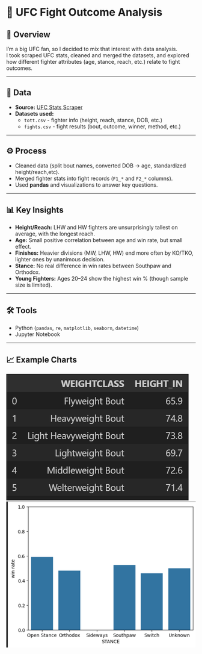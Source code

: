 # 🥊 UFC Fight Outcome Analysis

## 📌 Overview
I’m a big UFC fan, so I decided to mix that interest with data analysis.  
I took scraped UFC stats, cleaned and merged the datasets, and explored how different fighter attributes (age, stance, reach, etc.) relate to fight outcomes.

---

## 📂 Data
- **Source:** [UFC Stats Scraper](https://github.com/Greco1899/scrape_ufc_stats)  
- **Datasets used:**  
  - `tott.csv` - fighter info (height, reach, stance, DOB, etc.)  
  - `fights.csv` - fight results (bout, outcome, winner, method, etc.)  

---

## ⚙️ Process
- Cleaned data (split bout names, converted DOB → age, standardized height/reach,etc).  
- Merged fighter stats into fight records (`F1_*` and `F2_*` columns).  
- Used **pandas** and visualizations to answer key questions.  

---

## 📊 Key Insights
- **Height/Reach:** LHW and HW fighters are unsurprisingly tallest on average, with the longest reach.  
- **Age:** Small positive correlation between age and win rate, but small effect.  
- **Finishes:** Heavier divisions (MW, LHW, HW) end more often by KO/TKO, lighter ones by unanimous decision.  
- **Stance:** No real difference in win rates between Southpaw and Orthodox.  
- **Young Fighters:** Ages 20–24 show the highest win % (though sample size is limited).  

---

## 🛠 Tools
- Python (`pandas`, `re`, `matplotlib`, `seaborn`, `datetime`)  
- Jupyter Notebook  

---

## 📈 Example Charts
![Avg Height by Weight Class](fighters.png)  
![Win % by Stance](fighters1.png)  
